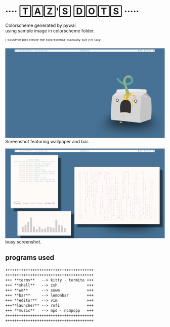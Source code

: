 # ···· 🅃🄰🅉'🅂 🄳🄾🅃🅂 ·····  
Colorscheme generated by pywal  
using sample image in colorscheme folder.  
  
ᴵ ᶜᵒᵘˡᵈ'ᵛᵉ ʲᵘˢᵗ ᶜʳᵉᵃᵗᵉ ᵗʰᵉ ᶜᵒˡᵒʳˢᶜʰᵉᵐᵉ ᵐᵃⁿᵘᵃˡˡʸ ᵇᵘᵗ ᴵ'ᵐ ˡᵃᶻʸ  

![blank_screenshot](images/blank_screenshot.png)
Screenshot featuring wallpaper and bar.

![busy_screenshot](images/busy_screenshot.png)
busy screenshot.

## programs used

```
+++++++++++++++++++++++++++++++++++++++  
+++++++++++++++++++++++++++++++++++++++  
+++ **terms**   --> kitty · termite +++   
+++ **shell**   --> zsh             +++  
+++ **wm**      --> sowm            +++  
+++ **bar**     --> lemonbar        +++  
+++ **editor**  --> vim             +++  
+++**launcher** --> rofi            +++  
+++ **music**   --> mpd · ncmpcpp   +++  
+++++++++++++++++++++++++++++++++++++++  
+++++++++++++++++++++++++++++++++++++++  
```
